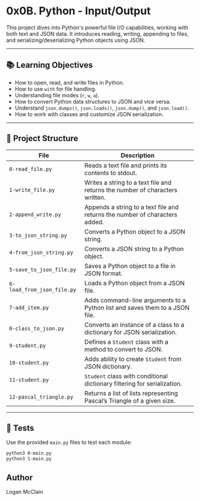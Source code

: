 # 0x0B. Python - Input/Output

This project dives into Python's powerful file I/O capabilities, working with both text and JSON data. It introduces reading, writing, appending to files, and serializing/deserializing Python objects using JSON.

---

## 📚 Learning Objectives

- How to open, read, and write files in Python.
- How to use `with` for file handling.
- Understanding file modes (`r`, `w`, `a`).
- How to convert Python data structures to JSON and vice versa.
- Understand `json.dumps()`, `json.loads()`, `json.dump()`, and `json.load()`.
- How to work with classes and customize JSON serialization.

---

## 📁 Project Structure

| File | Description |
|------|-------------|
| `0-read_file.py` | Reads a text file and prints its contents to stdout. |
| `1-write_file.py` | Writes a string to a text file and returns the number of characters written. |
| `2-append_write.py` | Appends a string to a text file and returns the number of characters added. |
| `3-to_json_string.py` | Converts a Python object to a JSON string. |
| `4-from_json_string.py` | Converts a JSON string to a Python object. |
| `5-save_to_json_file.py` | Saves a Python object to a file in JSON format. |
| `6-load_from_json_file.py` | Loads a Python object from a JSON file. |
| `7-add_item.py` | Adds command-line arguments to a Python list and saves them to a JSON file. |
| `8-class_to_json.py` | Converts an instance of a class to a dictionary for JSON serialization. |
| `9-student.py` | Defines a `Student` class with a method to convert to JSON. |
| `10-student.py` | Adds ability to create `Student` from JSON dictionary. |
| `11-student.py` | `Student` class with conditional dictionary filtering for serialization. |
| `12-pascal_triangle.py` | Returns a list of lists representing Pascal’s Triangle of a given size. |

---

## 🧪 Tests

Use the provided `main.py` files to test each module:

```bash
python3 0-main.py
python3 1-main.py
```

## Author
Logan McClain
